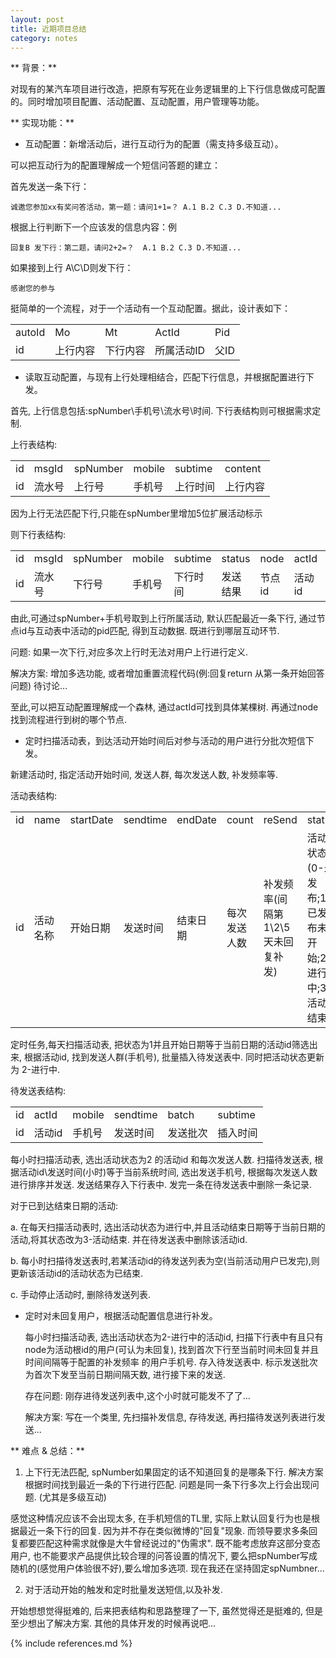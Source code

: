 ```yaml
---
layout: post
title: 近期项目总结
category: notes
---
```


** 背景：**

对现有的某汽车项目进行改造，把原有写死在业务逻辑里的上下行信息做成可配置的。同时增加项目配置、活动配置、互动配置，用户管理等功能。

** 实现功能：**

* 互动配置：新增活动后，进行互动行为的配置（需支持多级互动）。

可以把互动行为的配置理解成一个短信问答题的建立：
首先发送一条下行：

	诚邀您参加xx有奖问答活动，第一题：请问1+1=？ A.1 B.2 C.3 D.不知道...
	
根据上行判断下一个应该发的信息内容：例

	回复B 发下行：第二题，请问2+2=？  A.1 B.2 C.3 D.不知道... 
	
如果接到上行 A\C\D则发下行：

	感谢您的参与

挺简单的一个流程，对于一个活动有一个互动配置。据此，设计表如下：

<table class="table table-bordered table-striped table-condensed">
	<tr>
		<td>autoId</td>
		<td>Mo</td>
		<td>Mt</td>
		<td>ActId</td>
		<td>Pid </td>
	</tr>
	<tr>
		<td>id</td>
		<td>上行内容</td>
		<td>下行内容</td>
		<td>所属活动ID</td>
		<td>父ID</td>
	</tr>
</table>


* 读取互动配置，与现有上行处理相结合，匹配下行信息，并根据配置进行下发。

首先, 上行信息包括:spNumber\手机号\流水号\时间. 下行表结构则可根据需求定制.

上行表结构:

<table class="table table-bordered table-striped table-condensed">
	<tr>
		<td>id</td>
		<td>msgId</td>
		<td>spNumber</td>
		<td>mobile</td>
		<td>subtime</td>
		<td>content </td>
	</tr>
	<tr>
		<td>id</td>
		<td>流水号</td>
		<td>上行号</td>
		<td>手机号</td>
		<td>上行时间</td>
		<td>上行内容</td>
	</tr>
</table>


因为上行无法匹配下行,只能在spNumber里增加5位扩展活动标示

则下行表结构:

<table>
	<tr>
		<td>id</td>
		<td>msgId</td>
		<td>spNumber</td>
		<td>mobile</td>
		<td>subtime</td>
		<td>status</td>
		<td>node</td>
		<td>actId</td>
		<td>content</td>
		<td>batch</td>
	</tr>
	<tr>
		<td>id</td>
		<td>流水号</td>
		<td>下行号</td>
		<td>手机号</td>
		<td>下行时间</td>
		<td>发送结果</td>
		<td>节点id</td>
		<td>活动id</td>
		<td>下行内容</td>
		<td>批次号</td>
	</tr>
</table>


由此,可通过spNumber+手机号取到上行所属活动, 默认匹配最近一条下行, 通过节点id与互动表中活动的pid匹配, 得到互动数据. 既进行到哪层互动环节.

问题: 如果一次下行,对应多次上行时无法对用户上行进行定义. 

解决方案: 增加多选功能, 或者增加重置流程代码(例:回复return 从第一条开始回答问题) 待讨论...

至此,可以把互动配置理解成一个森林, 通过actId可找到具体某棵树. 再通过node找到流程进行到树的哪个节点.

* 定时扫描活动表，到达活动开始时间后对参与活动的用户进行分批次短信下发。

新建活动时, 指定活动开始时间, 发送人群, 每次发送人数, 补发频率等.

活动表结构:

<table>
	<tr>
		<td>id</td>
		<td> name</td>
		<td>startDate</td>
		<td>sendtime</td>
		<td>endDate</td>
		<td>count</td>
		<td>reSend</td>
		<td>status</td>
		<td>creatTime</td>
	</tr>
	<tr>
		<td>id</td>
		<td>活动名称</td>
		<td>开始日期</td>
		<td>发送时间</td>
		<td>结束日期</td>
		<td>每次发送人数</td>
		<td>补发频率(间隔第1\2\5天未回复补发)</td>
		<td>活动状态(0-未发布;1-已发布未开始;2-进行中;3-活动结束)</td>
		<td>活动建立日期</td>
	</tr>
</table>


定时任务,每天扫描活动表, 把状态为1并且开始日期等于当前日期的活动id筛选出来, 根据活动id, 找到发送人群(手机号), 批量插入待发送表中. 同时把活动状态更新为 2-进行中.

待发送表结构:

<table>
	<tr>
		<td>id </td>
		<td>actId</td>
		<td>mobile</td>
		<td>sendtime</td>
		<td>batch</td>
		<td>subtime</td>
	</tr>
	<tr>
		<td>id</td>
		<td>活动id</td>
		<td>手机号</td>
		<td>发送时间</td>
		<td>发送批次</td>
		<td>插入时间</td>
	</tr>
</table>


每小时扫描活动表, 选出活动状态为2 的活动id 和每次发送人数. 扫描待发送表, 根据活动id\发送时间(小时)等于当前系统时间, 选出发送手机号, 根据每次发送人数进行排序并发送. 发送结果存入下行表中. 发完一条在待发送表中删除一条记录.

对于已到达结束日期的活动: 

a. 在每天扫描活动表时, 选出活动状态为进行中,并且活动结束日期等于当前日期的活动,将其状态改为3-活动结束. 并在待发送表中删除该活动id.
	
b. 每小时扫描待发送表时,若某活动id的待发送列表为空(当前活动用户已发完),则更新该活动id的活动状态为已结束.

c. 手动停止活动时, 删除待发送列表.
	
* 定时对未回复用户，根据活动配置信息进行补发。

	每小时扫描活动表, 选出活动状态为2-进行中的活动id, 扫描下行表中有且只有node为活动根id的用户(可认为未回复), 找到首次下行至当前时间未回复并且时间间隔等于配置的补发频率 的用户手机号. 存入待发送表中. 标示发送批次为首次下发至当前日期间隔天数, 进行接下来的发送.
	
	存在问题: 刚存进待发送列表中,这个小时就可能发不了了... 
	
	解决方案: 写在一个类里, 先扫描补发信息, 存待发送, 再扫描待发送列表进行发送...

** 难点 & 总结：**

1. 上下行无法匹配, spNumber如果固定的话不知道回复的是哪条下行. 解决方案根据时间找到最近一条的下行进行匹配. 问题是同一条下行多次上行会出现问题. (尤其是多级互动)

感觉这种情况应该不会出现太多, 在手机短信的TL里, 实际上默认回复行为也是根据最近一条下行的回复. 因为并不存在类似微博的"回复"现象.  而领导要求多条回复都要匹配这种需求就像是大牛曾经说过的"伪需求". 既不能考虑放弃这部分变态用户, 也不能要求产品提供比较合理的问答设置的情况下, 要么把spNumber写成随机的(感觉用户体验很不好),要么增加多选项. 现在我还在坚持固定spNumbner...
	
2. 对于活动开始的触发和定时批量发送短信,以及补发. 

开始想想觉得挺难的, 后来把表结构和思路整理了一下, 虽然觉得还是挺难的, 但是至少想出了解决方案. 其他的具体开发的时候再说吧...
	
{% include references.md %}

